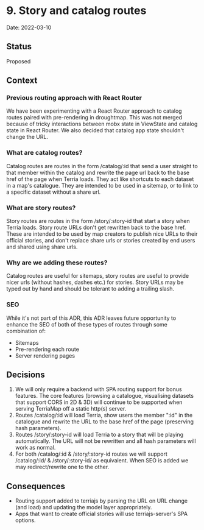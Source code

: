 # 9. Story and catalog routes

Date: 2022-03-10

## Status

Proposed

## Context

### Previous routing approach with React Router

We have been experimenting with a React Router approach to catalog routes paired with pre-rendering in droughtmap. This was not merged because of tricky interactions between mobx state in ViewState and catalog state in React Router. We also decided that catalog app state shouldn't change the URL.

### What are catalog routes?

Catalog routes are routes in the form /catalog/:id that send a user straight to that member within the catalog and rewrite the page url back to the base href of the page when Terria loads. They act like shortcuts to each dataset in a map's catalogue. They are intended to be used in a sitemap, or to link to a specific dataset without a share url.

### What are story routes?

Story routes are routes in the form /story/:story-id that start a story when Terria loads. Story route URLs don't get rewritten back to the base href. These are intended to be used by map creators to publish nice URLs to their official stories, and don't replace share urls or stories created by end users and shared using share urls.

### Why are we adding these routes?

Catalog routes are useful for sitemaps, story routes are useful to provide nicer urls (without hashes, dashes etc.) for stories. Story URLs may be typed out by hand and should be tolerant to adding a trailing slash.

### SEO

While it's not part of this ADR, this ADR leaves future opportunity to enhance the SEO of both of these types of routes through some combination of:

- Sitemaps
- Pre-rendering each route
- Server rendering pages

## Decisions

1. We will only require a backend with SPA routing support for bonus features. The core features (browsing a catalogue, visualising datasets that support CORS in 2D & 3D) will continue to be supported when serving TerriaMap off a static http(s) server.
2. Routes /catalog/:id will load Terria, show users the member ":id" in the catalogue and rewrite the URL to the base href of the page (preserving hash parameters).
3. Routes /story/:story-id will load Terria to a story that will be playing automatically. The URL will not be rewritten and all hash parameters will work as normal.
4. For both /catalog/:id & /story/:story-id routes we will support /catalog/:id/ & /story/:story-id/ as equivalent. When SEO is added we may redirect/rewrite one to the other.

## Consequences

- Routing support added to terriajs by parsing the URL on URL change (and load) and updating the model layer appropriately.
- Apps that want to create official stories will use terriajs-server's SPA options.
